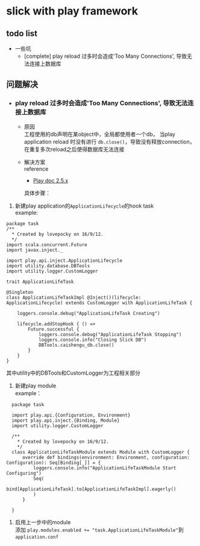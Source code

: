 # slick with play framework

## todo list
- 一些坑
  - [complete] play reload 过多时会造成'Too Many Connections', 导致无法连接上数据库


## 问题解决
- ### play reload 过多时会造成'Too Many Connections', 导致无法连接上数据库
  - 原因  
工程使用的db声明在某object中，全局都使用者一个db，
当play application reload 时没有进行 `db.close()`，导致没有释放connection，
在重复多次reload之后使得数据库无法连接
  - 解决方案  
reference
    - [Play doc 2.5.x](https://www.playframework.com/documentation/2.5.x/PluginsToModules)  

    具体步骤：


1. 新建play application的`ApplicationLifecycle`的hook task  
  example:

  ```
  package task
  /**
    * Created by lovepocky on 16/9/12.
    */
  import scala.concurrent.Future
  import javax.inject._

  import play.api.inject.ApplicationLifecycle
  import utility.database.DBTools
  import utility.logger.CustomLogger

  trait ApplicationLifeTask

  @Singleton
  class ApplicationLifeTaskImpl @Inject()(lifecycle: ApplicationLifecycle) extends CustomLogger with ApplicationLifeTask {

      loggers.console.debug("ApplicationLifeTask Creating")

      lifecycle.addStopHook { () =>
          Future.successful {
              loggers.console.debug("ApplicationLifeTask Stopping")
              loggers.console.info("Closing Slick DB")
              DBTools.caishengu_db.close()
          }
      }
  }
  ```

  其中utility中的DBTools和CustomLogger为工程相关部分
1. 新建play module  
  example：

  ```
    package task

    import play.api.{Configuration, Environment}
    import play.api.inject.{Binding, Module}
    import utility.logger.CustomLogger

    /**
      * Created by lovepocky on 16/9/12.
      */
    class ApplicationLifeTaskModule extends Module with CustomLogger {
        override def bindings(environment: Environment, configuration: Configuration): Seq[Binding[_]] = {
            loggers.console.info("ApplicationLifeTaskModule Start Configuring")
            Seq(
                bind[ApplicationLifeTask].to[ApplicationLifeTaskImpl].eagerly()
            )
        }

    }
  ```
1. 启用上一步中的module  
  添加
  `play.modules.enabled += "task.ApplicationLifeTaskModule"`到`application.conf`
